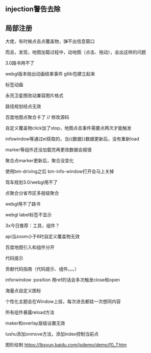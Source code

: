 <!--
 * @Description:   
 * @Author: YangJianFei
 * @Date: 2023-03-14 11:14:25
 * @LastEditTime: 2024-09-12 15:27:06
 * @LastEditors: YangJianFei
 * @FilePath: /vue-baidu-map-3x/packages/vue-baidu-map-3x/todo.md
-->
## injection警告去除
## 局部注册

大佬，有时候点击点覆盖物，弹不出信息窗口

而且，发现，地图加载过程中，动地图（点击、拖动），会出这样的问题

3.0路书用不了

webgl版本抛出动画结束事件
gllib包建立起来

标签动画

永亮卫星图改动兼容图片格式

路径规划经点无效

百度地图点聚合卡了 // 修改源码

自定义覆盖物click加了stop，地图点击事件需要点两次才能触发

infowindow等通过el获取的，当{{数据}}数据更新后，没有重新load

marker等组件还没加载完再更改数据会报错

聚合点marker更新后，聚合没变化

使用bm-driving之后 bm-info-window打开会马上关掉

驾车规划3.0/webgl用不了

点聚合分省市区多层级聚合

webgl用不了路书

webgl label标签不显示

3x今日推荐：工具，组件？

api当zoom小于6时自定义覆盖物无效

百度地图引入和组件分开

代码提示

贡献代码指南（代码提示、组件。。。）

inforwindow :position 用ref的话会多次触发close和open

海量点自定义图标

个性化主题会在Window上挂，每次进去都挂一次想同内容

所有组件暴露reload方法

maker和overlay层级设置无效

lushu添加onmove方法，添加index控制当前点

图形绘制
https://lbsyun.baidu.com/jsdemo/demo/f0_7.htm
